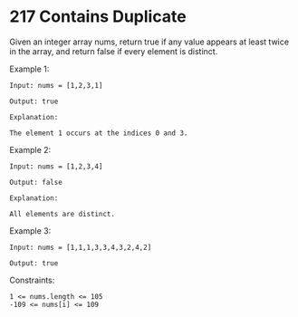 # 217 Contains Duplicate

Given an integer array nums, return true if any value appears at least twice in the array, and return false if every element is distinct.

Example 1:

    Input: nums = [1,2,3,1]
    
    Output: true
    
    Explanation:
    
    The element 1 occurs at the indices 0 and 3.

Example 2:

    Input: nums = [1,2,3,4]
    
    Output: false
    
    Explanation:
    
    All elements are distinct.

Example 3:

    Input: nums = [1,1,1,3,3,4,3,2,4,2]
    
    Output: true


Constraints:

    1 <= nums.length <= 105
    -109 <= nums[i] <= 109
